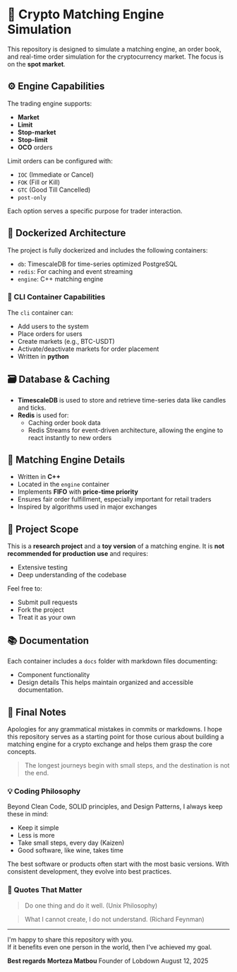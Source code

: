 # 🧮 Crypto Matching Engine Simulation

This repository is designed to simulate a matching engine, an order book, and real-time order simulation for the cryptocurrency market. The focus is on the **spot market**.

## ⚙️ Engine Capabilities

The trading engine supports:
- **Market**
- **Limit**
- **Stop-market**
- **Stop-limit**
- **OCO** orders

Limit orders can be configured with:
- `IOC` (Immediate or Cancel)
- `FOK` (Fill or Kill)
- `GTC` (Good Till Cancelled)
- `post-only`

Each option serves a specific purpose for trader interaction.

## 🐳 Dockerized Architecture

The project is fully dockerized and includes the following containers:
- `db`: TimescaleDB for time-series optimized PostgreSQL
- `redis`: For caching and event streaming
- `engine`: C++ matching engine

### 🧾 CLI Container Capabilities

The `cli` container can:
- Add users to the system
- Place orders for users
- Create markets (e.g., BTC-USDT)
- Activate/deactivate markets for order placement
- Written in **python**

## 🗃️ Database & Caching

- **TimescaleDB** is used to store and retrieve time-series data like candles and ticks.
- **Redis** is used for:
  - Caching order book data
  - Redis Streams for event-driven architecture, allowing the engine to react instantly to new orders

## 🚀 Matching Engine Details

- Written in **C++**
- Located in the `engine` container
- Implements **FIFO** with **price-time priority**
- Ensures fair order fulfillment, especially important for retail traders
- Inspired by algorithms used in major exchanges

## 🔬 Project Scope

This is a **research project** and a **toy version** of a matching engine.
It is **not recommended for production use** and requires:
- Extensive testing
- Deep understanding of the codebase

Feel free to:
- Submit pull requests
- Fork the project
- Treat it as your own

## 📚 Documentation

Each container includes a `docs` folder with markdown files documenting:
- Component functionality
- Design details
This helps maintain organized and accessible documentation.

## 🙏 Final Notes

Apologies for any grammatical mistakes in commits or markdowns.
I hope this repository serves as a starting point for those curious about building a matching engine for a crypto exchange and helps them grasp the core concepts.

> The longest journeys begin with small steps, and the destination is not the end.

### 💡 Coding Philosophy

Beyond Clean Code, SOLID principles, and Design Patterns, I always keep these in mind:

- Keep it simple
- Less is more
- Take small steps, every day (Kaizen)
- Good software, like wine, takes time

The best software or products often start with the most basic versions.
With consistent development, they evolve into best practices.

### 🧠 Quotes That Matter

> Do one thing and do it well. (Unix Philosophy)

> What I cannot create, I do not understand. (Richard Feynman)

---

I'm happy to share this repository with you.  
If it benefits even one person in the world, then I've achieved my goal.

**Best regards**
**Morteza Matbou**
Founder of Lobdown
August 12, 2025
